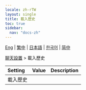 ```yaml
---
locale: zh-rTW
layout: single
title: 載入歷史
toc: true
sidebar:
  nav: "docs-zh"
---
```

[Eng](/dancexr/menu/2025.4/chat/load_history) | [繁中](/tw/dancexr/menu/2025.4/chat/load_history) | [日本語](/jp/dancexr/menu/2025.4/chat/load_history) | [한국어](/kr/dancexr/menu/2025.4/chat/load_history) | [简中](/zh/dancexr/menu/2025.4/chat/load_history)

[聊天設置](../menu#聊天設置) > 載入歷史



| Setting | Value | Description |
| :--- | --- | :--- |
| 載入歷史 || 
